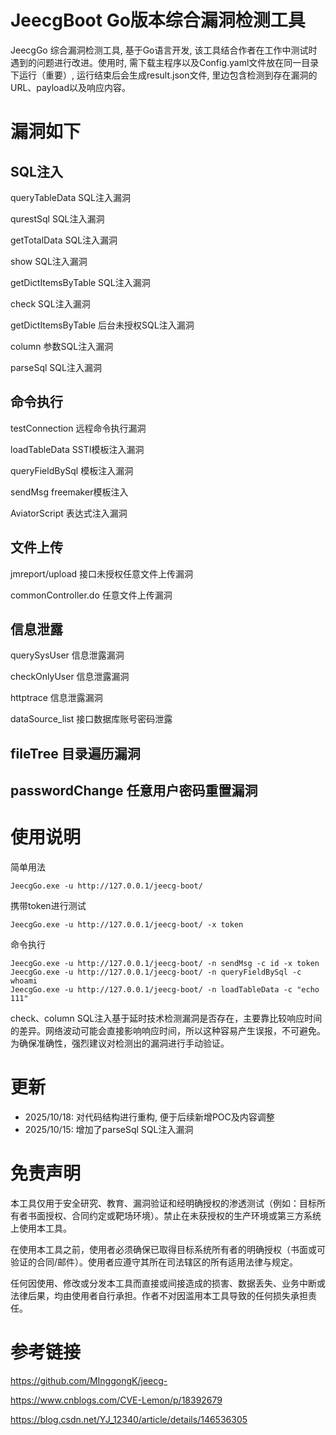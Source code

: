 # JeecgBoot Go版本综合漏洞检测工具
JeecgGo 综合漏洞检测工具, 基于Go语言开发, 该工具结合作者在工作中测试时遇到的问题进行改进。使用时, 需下载主程序以及Config.yaml文件放在同一目录下运行（重要）, 运行结束后会生成result.json文件, 里边包含检测到存在漏洞的URL、payload以及响应内容。
# 漏洞如下
## SQL注入
  queryTableData SQL注入漏洞

  qurestSql SQL注入漏洞

  getTotalData SQL注入漏洞

  show SQL注入漏洞

  getDictItemsByTable SQL注入漏洞

  check SQL注入漏洞

  getDictItemsByTable 后台未授权SQL注入漏洞

  column 参数SQL注入漏洞

  parseSql SQL注入漏洞

## 命令执行
  testConnection 远程命令执行漏洞

  loadTableData SSTI模板注入漏洞

  queryFieldBySql 模板注入漏洞

  sendMsg freemaker模板注入

  AviatorScript 表达式注入漏洞
## 文件上传
  jmreport/upload 接口未授权任意文件上传漏洞

  commonController.do  任意文件上传漏洞
## 信息泄露
  querySysUser 信息泄露漏洞

  checkOnlyUser 信息泄露漏洞

  httptrace 信息泄露漏洞

  dataSource_list 接口数据库账号密码泄露
## fileTree 目录遍历漏洞
## passwordChange 任意用户密码重置漏洞
# 使用说明
简单用法
```
JeecgGo.exe -u http://127.0.0.1/jeecg-boot/
```
携带token进行测试
```
JeecgGo.exe -u http://127.0.0.1/jeecg-boot/ -x token
```
命令执行
```
JeecgGo.exe -u http://127.0.0.1/jeecg-boot/ -n sendMsg -c id -x token
JeecgGo.exe -u http://127.0.0.1/jeecg-boot/ -n queryFieldBySql -c whoami
JeecgGo.exe -u http://127.0.0.1/jeecg-boot/ -n loadTableData -c "echo 111"
```
check、column SQL注入基于延时技术检测漏洞是否存在，主要靠比较响应时间的差异。网络波动可能会直接影响响应时间，所以这种容易产生误报，不可避免。为确保准确性，强烈建议对检测出的漏洞进行手动验证。
# 更新
- 2025/10/18: 对代码结构进行重构, 便于后续新增POC及内容调整
- 2025/10/15: 增加了parseSql SQL注入漏洞

# 免责声明

本工具仅用于安全研究、教育、漏洞验证和经明确授权的渗透测试（例如：目标所有者书面授权、合同约定或靶场环境）。禁止在未获授权的生产环境或第三方系统上使用本工具。

在使用本工具之前，使用者必须确保已取得目标系统所有者的明确授权（书面或可验证的合同/邮件）。使用者应遵守其所在司法辖区的所有适用法律与规定。

任何因使用、修改或分发本工具而直接或间接造成的损害、数据丢失、业务中断或法律后果，均由使用者自行承担。作者不对因滥用本工具导致的任何损失承担责任。

# 参考链接

https://github.com/MInggongK/jeecg-

https://www.cnblogs.com/CVE-Lemon/p/18392679

https://blog.csdn.net/YJ_12340/article/details/146536305
